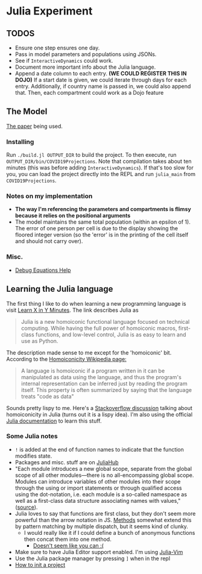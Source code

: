 # Julia Experiment

## TODOS
- Ensure one step ensures one day.
- Pass in model parameters and populations using JSONs.
- See if `InteractiveDynamics` could work.
- Document more important info about the Julia language.
- Append a date column to each entry. **(WE COULD REGISTER THIS IN DOJO)** If
  a start date is given, we could iterate through days for each entry. Additionally,
  if country name is passed in, we could also append that. Then, each compartment
  could work as a Dojo feature

## The Model

[The paper](https://www.sciencedirect.com/science/article/pii/S0960077921000424)
being used.

### Installing
Run `./build.jl OUTPUT_DIR` to build the project. To then execute, run
`OUTPUT_DIR/bin/COVID19Projections`. Note that compilation takes
about ten minutes (this was before adding `InteractiveDynamics`).
If that's too slow for you, you can load the project
directly into the REPL and run `julia_main` from `COVID19Projections`.

### Notes on my implementation
- **The way I'm referencing the parameters and compartments is flimsy**
  **because it relies on the positional arguments**
- The model maintains the same total population (within an epsilon of 1). The
  error of one person per cell is due to the display showing the floored integer
  version (so the 'error' is in the printing of the cell itself and should not
  carry over).

### Misc.
- [Debug Equations Help](https://discourse.julialang.org/t/psa-how-to-help-yourself-debug-differential-equation-solving-issues/62489)


## Learning the Julia language
The first thing I like to do when learning a new programming language is visit
[Learn X in Y Minutes](https://learnxinyminutes.com/docs/julia/). The link
describes Julia as

> Julia is a new homoiconic functional language focused on technical 
  computing. While having the full power of homoiconic macros, first-class 
  functions, and low-level control, Julia is as easy to learn and use as 
  Python.

The description made sense to me except for the 'homoiconic' bit. According to
the 
[Homoiconicity Wikipedia page:](https://en.wikipedia.org/wiki/Homoiconicity#:~:text=A%20language%20is%20homoiconic%20if,treats%20%22code%20as%20data%22.)
> A language is homoiconic if a program written in it can be manipulated as 
  data using the language, and thus the program's internal representation can 
  be inferred just by reading the program itself. This property is often 
  summarized by saying that the language treats "code as data"

Sounds pretty lispy to me. Here's a 
[Stackoverflow discussion](https://stackoverflow.com/questions/31733766/in-what-sense-are-languages-like-elixir-and-julia-homoiconic)
talking about homoiconicity in Julia (turns out it is a lispy idea).
I'm also using the official 
[Julia documentation](https://docs.julialang.org/en/v1/manual/getting-started/)
to learn this stuff.

### Some Julia notes
- `!` is added at the end of function names to indicate that the function
  modifies state.
- Packages and misc. stuff are on [JuliaHub](https://juliahub.com/ui/Home)
- "Each module introduces a new global scope, separate from the global scope of 
  all other modules—there is no all-encompassing global scope. Modules can 
  introduce variables of other modules into their scope through the using or 
  import statements or through qualified access using the dot-notation, i.e. 
  each module is a so-called namespace as well as a first-class data structure 
  associating names with values," ([source](https://docs.julialang.org/en/v1/manual/variables-and-scoping/)).
- Julia loves to say that functions are first class, but they don't seem more
  powerful than the arrow notation in JS. [Methods](https://docs.julialang.org/en/v1/manual/methods/)
  somewhat extend this by pattern matching by multiple dispatch, but
  it seems kind of clunky.
  - I would really like it if I could define a bunch of anonymous functions
    then concat them into one method.
    - [Doesn't seem like you can :(](https://github.com/JuliaLang/julia/issues/13259)
- Make sure to have Julia Editor support enabled. I'm using
  [Julia-Vim](https://github.com/JuliaEditorSupport/julia-vim)
- Use the Julia package manager by pressing `]` when in the repl
- [How to init a project](https://towardsdatascience.com/how-to-setup-project-environments-in-julia-ec8ae73afe9c)


